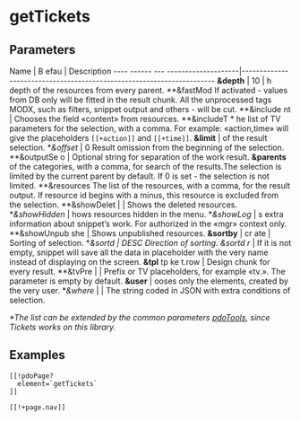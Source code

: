 # getTickets


## Parameters

Name			| B   efau     | Description
----   ------  ---      --------------------|----------------------------------------------------------------------
**&depth**			| 10		 		|      h depth of the resources from every parent.
**&fastMod   		           If activated - values from DB only will be fitted in the result chunk. All the unprocessed tags MODX, such as filters, snippet output and others - will be cut.
**&include     nt       					| Chooses the field «content» from resources.
**&includeT   *		     	      he list of TV parameters for the selection, with a comma. For example: «action,time» will give the placeholders `[[+action]]` and `[[+time]]`.
**&limit**			|   			          of the result selection.
**&offset*    | 0       Result omission from the beginning of the selection.
**&outputSe     o        				        | Optional string for separation of the work result.
**&parents**		   		           of the categories, with a comma, for search of the results.The selection is limited by the current parent by default. If 0 is set - the selection is not limited.
**&resources  	            The list of the resources, with a comma, for the result output. If resource id begins with a minus, this resource is excluded from the selection.
**&showDelet    |        | Shows the deleted resources.
**&showHidden*  	|           hows resources hidden in the menu.
**&showLog*   |  			         s extra information about snippet’s work. For authorized in the «mgr» context only.
**&showUnpub  she        				        | Shows unpublished resources.
**&sortby**			| cr ate       | Sorting of selection.
**&sortd      | DESC					          Direction of sorting.
**&sortd*   r**       			| If it is not empty, snippet will save all the data in placeholder with the very name instead of displaying on the screen.
**&tpl**	    tp     ke      t.row	                | Design chunk for every result.
**&tvPre     		|     			| Prefix  or TV placeholders, for example «tv.». The parameter is empty by default.
**&user**			|  			      ooses only the elements, created by the very user.
**&where*   	|      	| The string coded in JSON with extra conditions of selection.

*\*The list can be extended by the common parameters [pdoTools][1], since Tickets works on this library.*

## Examples



```modx
[[!pdoPage?
  element=`getTickets`
]]

[[!+page.nav]]

```

[1]: /components/01_pdoTools/04_Common_parameters.md

